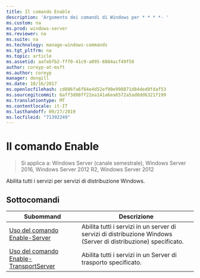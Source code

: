 ```yaml
---
title: Il comando Enable
description: 'Argomento dei comandi di Windows per * * * *- '
ms.custom: na
ms.prod: windows-server
ms.reviewer: na
ms.suite: na
ms.technology: manage-windows-commands
ms.tgt_pltfrm: na
ms.topic: article
ms.assetid: aafebfb2-fff0-41c9-a095-8884acf49f50
author: coreyp-at-msft
ms.author: coreyp
manager: dongill
ms.date: 10/16/2017
ms.openlocfilehash: cd886fa6f84e4d52ef90e998871d84ded8fdaf53
ms.sourcegitcommit: 6aff3d88ff22ea141a6ea6572a5ad8dd6321f199
ms.translationtype: MT
ms.contentlocale: it-IT
ms.lasthandoff: 09/27/2019
ms.locfileid: "71392249"
---
```

# <a name="using-the-enable-command"></a>Il comando Enable

>Si applica a: Windows Server (canale semestrale), Windows Server 2016, Windows Server 2012 R2, Windows Server 2012

Abilita tutti i servizi per servizi di distribuzione Windows.
## <a name="subcommands"></a>Sottocomandi
|Subommand|Descrizione|
|-------|--------|
|[Uso del comando Enable-Server](using-the-enable-server-command.md)|Abilita tutti i servizi in un server di servizi di distribuzione Windows (Server di distribuzione) specificato.|
|[Uso del comando Enable-TransportServer](using-the-enable-transportserver-command.md)|Abilita tutti i servizi in un Server di trasporto specificato.|
